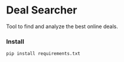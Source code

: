 # Deal Searcher

Tool to find and analyze the best online deals.

### Install
`pip install requirements.txt`